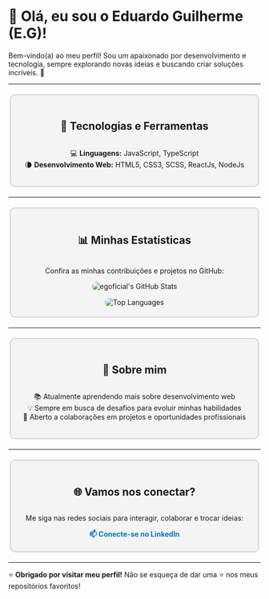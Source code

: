 # 👋 Olá, eu sou o Eduardo Guilherme (E.G)!

Bem-vindo(a) ao meu perfil! Sou um apaixonado por desenvolvimento e tecnologia, sempre explorando novas ideias e buscando criar soluções incríveis. 🚀

---

<div style="display: flex; flex-direction: column; align-items: center; border: 2px solid #D3D3D3; border-radius: 10px; padding: 20px; background-color: #f4f4f4; width: 90%; max-width: 800px; margin: 20px auto;">
  <h2>🔧 Tecnologias e Ferramentas</h2>
  <ul style="list-style-type: none; padding: 0; text-align: center;">
    <li>💻 <strong>Linguagens:</strong> JavaScript, TypeScript</li>
    <li>🌘 <strong>Desenvolvimento Web:</strong> HTML5, CSS3, SCSS, ReactJs, NodeJs</li>
  </ul>
</div>

---

<div style="display: flex; flex-direction: column; align-items: center; border: 2px solid #D3D3D3; border-radius: 10px; padding: 20px; background-color: #f4f4f4; width: 90%; max-width: 800px; margin: 20px auto;">
  <h2>📊 Minhas Estatísticas</h2>
  <p>Confira as minhas contribuições e projetos no GitHub:</p>
  <div style="display: flex; flex-direction: column; align-items: center;">
    <img src="https://github-readme-stats.vercel.app/api?username=egoficial&show_icons=true&theme=default&locale=pt-br" alt="egoficial's GitHub Stats" style="border-radius: 10px; margin-bottom: 15px;">
    <img src="https://github-readme-stats.vercel.app/api/top-langs/?username=egoficial&layout=compact&theme=default&locale=pt-br" alt="Top Languages" style="border-radius: 10px;">
  </div>
</div>

---

<div style="display: flex; flex-direction: column; align-items: center; border: 2px solid #D3D3D3; border-radius: 10px; padding: 20px; background-color: #f4f4f4; width: 90%; max-width: 800px; margin: 20px auto;">
  <h2>🌱 Sobre mim</h2>
  <ul style="list-style-type: none; padding: 0; text-align: center;">
    <li>📚 Atualmente aprendendo mais sobre desenvolvimento web</li>
    <li>💡 Sempre em busca de desafios para evoluir minhas habilidades</li>
    <li>💼 Aberto a colaborações em projetos e oportunidades profissionais</li>
  </ul>
</div>

---

<div style="display: flex; flex-direction: column; align-items: center; border: 2px solid #D3D3D3; border-radius: 10px; padding: 20px; background-color: #f4f4f4; width: 90%; max-width: 800px; margin: 20px auto;">
  <h2>🌐 Vamos nos conectar?</h2>
  <p>Me siga nas redes sociais para interagir, colaborar e trocar ideias:</p>
  <a href="https://linkedin.com/in/egoficial" target="_blank" style="text-decoration: none; color: #0077b5; font-weight: bold;">📫 Conecte-se no LinkedIn</a>
</div>

---

⭐️ **Obrigado por visitar meu perfil!** Não se esqueça de dar uma ⭐️ nos meus repositórios favoritos!
